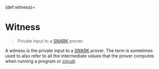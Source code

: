 (def:witness)=
# Witness
> Private input to a [SNARK](def:snark) prover.

A witness is the private input to a [SNARK](def:snark) prover. The term is sometimes used to also refer to all the intermediate values that the prover computes when running a program or [circuit](def:circuit).